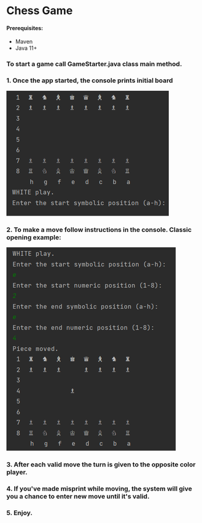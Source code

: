 # Chess Game

#### Prerequisites:

- Maven
- Java 11+
### To start a game call GameStarter.java class main method.

### 1. Once the app started, the console prints initial board


![img.png](board.png)

### 2. To make a move follow instructions in the console. Classic opening example: 
![img_1.png](dialog.png)

### 3. After each valid move the turn is given to the opposite color player.

### 4. If you've made misprint while moving, the system will give you a chance to enter new move until it's valid.
### 5. Enjoy.






